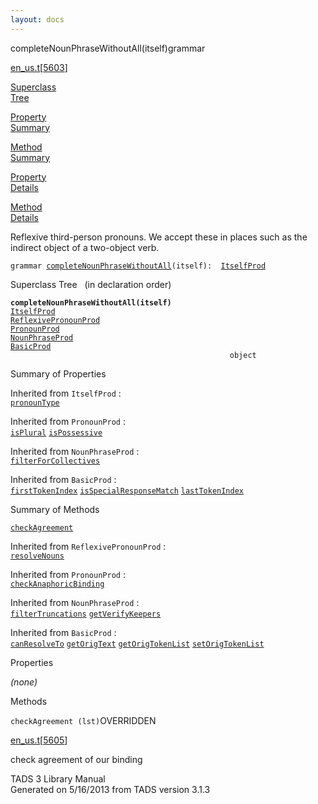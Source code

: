 ```yaml
---
layout: docs
---
```

<span class="title">completeNounPhraseWithoutAll(itself)</span><span class="type">grammar</span>

[en_us.t](../file/en_us.t.html)\[[5603](../source/en_us.t.html#5603)\]

[Superclass  
Tree](#_SuperClassTree_)

[Property  
Summary](#_PropSummary_)

[Method  
Summary](#_MethodSummary_)

[Property  
Details](#_Properties_)

[Method  
Details](#_Methods_)



Reflexive third-person pronouns. We accept these in places such as the
indirect object of a two-object verb.

`grammar `<span class="gramalt">[`completeNounPhraseWithoutAll`](../object/completeNounPhraseWithoutAll.html)`(itself)`</span>` :   `[`ItselfProd`](../object/ItselfProd.html)



<span id="_SuperClassTree_"></span>



<span class="hdln">Superclass Tree</span>   (in declaration order)



**`completeNounPhraseWithoutAll(itself)`**  
[`ItselfProd`](../object/ItselfProd.html)  
[`ReflexivePronounProd`](../object/ReflexivePronounProd.html)  
[`PronounProd`](../object/PronounProd.html)  
[`NounPhraseProd`](../object/NounPhraseProd.html)  
[`BasicProd`](../object/BasicProd.html)  
`                                                 object`  
<span id="_PropSummary_"></span>



<span class="hdln">Summary of Properties</span>  





Inherited from `ItselfProd` :  
[`pronounType`](../object/ItselfProd.html#pronounType)



Inherited from `PronounProd` :  
[`isPlural`](../object/PronounProd.html#isPlural) [`isPossessive`](../object/PronounProd.html#isPossessive)

Inherited from `NounPhraseProd` :  
[`filterForCollectives`](../object/NounPhraseProd.html#filterForCollectives)

Inherited from `BasicProd` :  
[`firstTokenIndex`](../object/BasicProd.html#firstTokenIndex) [`isSpecialResponseMatch`](../object/BasicProd.html#isSpecialResponseMatch) [`lastTokenIndex`](../object/BasicProd.html#lastTokenIndex)

<span id="_MethodSummary_"></span>



<span class="hdln">Summary of Methods</span>  



[`checkAgreement`](#checkAgreement)



Inherited from `ReflexivePronounProd` :  
[`resolveNouns`](../object/ReflexivePronounProd.html#resolveNouns)

Inherited from `PronounProd` :  
[`checkAnaphoricBinding`](../object/PronounProd.html#checkAnaphoricBinding)

Inherited from `NounPhraseProd` :  
[`filterTruncations`](../object/NounPhraseProd.html#filterTruncations) [`getVerifyKeepers`](../object/NounPhraseProd.html#getVerifyKeepers)

Inherited from `BasicProd` :  
[`canResolveTo`](../object/BasicProd.html#canResolveTo) [`getOrigText`](../object/BasicProd.html#getOrigText) [`getOrigTokenList`](../object/BasicProd.html#getOrigTokenList) [`setOrigTokenList`](../object/BasicProd.html#setOrigTokenList)

<span id="_Properties_"></span>



<span class="hdln">Properties</span>  



*(none)* <span id="_Methods_"></span>



<span class="hdln">Methods</span>  



<span id="checkAgreement"></span>

`checkAgreement (lst)`<span class="rem">OVERRIDDEN</span>

[en_us.t](../file/en_us.t.html)\[[5605](../source/en_us.t.html#5605)\]



check agreement of our binding





TADS 3 Library Manual  
Generated on 5/16/2013 from TADS version 3.1.3


